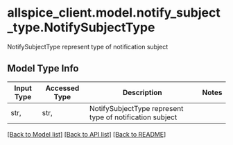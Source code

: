 # allspice_client.model.notify_subject_type.NotifySubjectType

NotifySubjectType represent type of notification subject

## Model Type Info
Input Type | Accessed Type | Description | Notes
------------ | ------------- | ------------- | -------------
str,  | str,  | NotifySubjectType represent type of notification subject | 

[[Back to Model list]](../../README.md#documentation-for-models) [[Back to API list]](../../README.md#documentation-for-api-endpoints) [[Back to README]](../../README.md)


